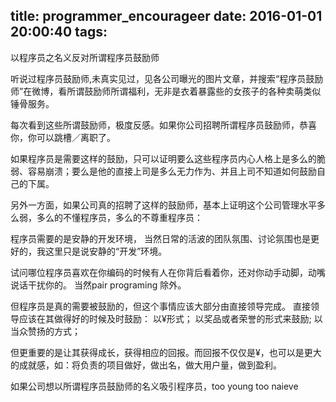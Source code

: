 title: programmer_encourageer
date: 2016-01-01 20:00:40
tags:
---
以程序员之名义反对所谓程序员鼓励师

听说过程序员鼓励师,未真实见过，见各公司曝光的图片文章，并搜索“程序员鼓励师”在微博，看所谓鼓励师所谓福利，无非是衣着暴露些的女孩子的各种卖萌类似锤骨服务。

每次看到这些所谓鼓励师，极度反感。如果你公司招聘所谓程序员鼓励师，恭喜你，你可以跳槽／离职了。

如果程序员是需要这样的鼓励，只可以证明要么这些程序员内心人格上是多么的脆弱、容易崩溃；要么是他的直接上司是多么无力作为、并且上司不知道如何鼓励自己的下属。

另外一方面，如果公司真的招聘了这样的鼓励师，基本上证明这个公司管理水平多么弱，多么的不懂程序员，多么的不尊重程序员：

程序员需要的是安静的开发环境，
当然日常的活波的团队氛围、讨论氛围也是更好的，我这里只是说安静的“开发”环境。

试问哪位程序员喜欢在你编码的时候有人在你背后看着你，还对你动手动脚，动嘴说话干扰你的。
当然pair programing 除外。

但程序员是真的需要被鼓励的，但这个事情应该大部分由直接领导完成。
直接领导应该在其做得好的时候及时鼓励：
以¥形式；
以奖品或者荣誉的形式来鼓励;
以当众赞扬的方式；

但更重要的是让其获得成长，获得相应的回报。而回报不仅仅是¥，也可以是更大的成就感，如：将负责的项目做好，做出名，做大用户量，做到盈利。

如果公司想以所谓程序员鼓励师的名义吸引程序员，too young too naieve



